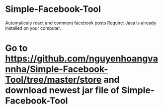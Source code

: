 # Simple-Facebook-Tool
Automaticaly react and comment facebook posts
Require:
    Java is already installed on your computer.
# Go to <a>https://github.com/nguyenhoangvannha/Simple-Facebook-Tool/tree/master/store and download newest jar file of Simple-Facebook-Tool
